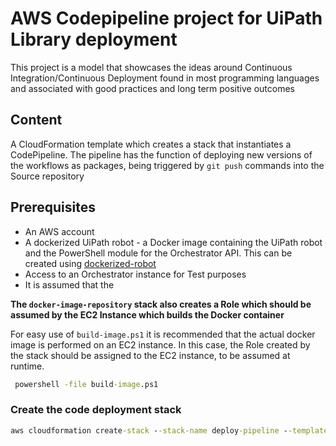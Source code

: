 # AWS Codepipeline project for UiPath Library deployment

This project is a model that showcases the ideas around Continuous Integration/Continuous Deployment found in most programming languages and associated with good practices and long term positive outcomes

## Content

A CloudFormation template which creates a stack that instantiates a CodePipeline. The pipeline has the function of deploying new versions of the workflows as packages, being triggered by `git push` commands into the Source repository

## Prerequisites

* An AWS account 
* A dockerized UiPath robot - a Docker image containing the UiPath robot and the PowerShell module for the Orchestrator API. This can be created using [dockerized-robot](AndreiBarbuOz/dockerized-robot)
* Access to an Orchestrator instance for Test purposes
* It is assumed that the 

__The `docker-image-repository` stack also creates a Role which should be assumed by the EC2 Instance which builds the Docker container__


For easy use of `build-image.ps1` it is recommended that the actual docker image is performed on an EC2 instance. In this case, the Role created by the stack should be assigned to the EC2 instance, to be assumed at runtime.
```cmd
 powershell -file build-image.ps1
```

### Create the code deployment stack
```cmd
aws cloudformation create-stack --stack-name deploy-pipeline --template-body file://pipeline-deploy//uipath-deploy.yaml --parameters file://pipeline-deploy//parameters.json --capabilities CAPABILITY_NAMED_IAM 
``` 
